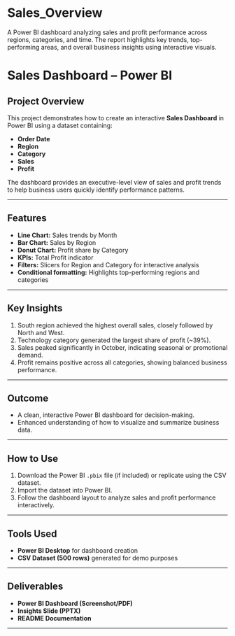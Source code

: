 # Sales_Overview
A Power BI dashboard analyzing sales and profit performance across regions, categories, and time. The report highlights key trends, top-performing areas, and overall business insights using interactive visuals.

# Sales Dashboard – Power BI

## Project Overview
This project demonstrates how to create an interactive **Sales Dashboard** in Power BI using a dataset containing:
- **Order Date**
- **Region**
- **Category**
- **Sales**
- **Profit**

The dashboard provides an executive-level view of sales and profit trends to help business users quickly identify performance patterns.

---

## Features
- **Line Chart:** Sales trends by Month
- **Bar Chart:** Sales by Region
- **Donut Chart:** Profit share by Category
- **KPIs:** Total Profit indicator
- **Filters:** Slicers for Region and Category for interactive analysis
- **Conditional formatting:** Highlights top-performing regions and categories

---

## Key Insights
1. South region achieved the highest overall sales, closely followed by North and West.  
2. Technology category generated the largest share of profit (~39%).  
3. Sales peaked significantly in October, indicating seasonal or promotional demand.  
4. Profit remains positive across all categories, showing balanced business performance.  

---

## Outcome
- A clean, interactive Power BI dashboard for decision-making.  
- Enhanced understanding of how to visualize and summarize business data.  

---

## How to Use
1. Download the Power BI `.pbix` file (if included) or replicate using the CSV dataset.  
2. Import the dataset into Power BI.  
3. Follow the dashboard layout to analyze sales and profit performance interactively.  

---

## Tools Used
- **Power BI Desktop** for dashboard creation  
- **CSV Dataset (500 rows)** generated for demo purposes  

---

## Deliverables
- **Power BI Dashboard (Screenshot/PDF)**  
- **Insights Slide (PPTX)**  
- **README Documentation**  

---

